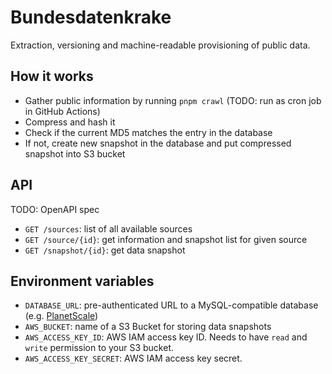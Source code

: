 # Bundesdatenkrake

Extraction, versioning and machine-readable provisioning of public data.

## How it works

* Gather public information by running `pnpm crawl` (TODO: run as cron job in GitHub Actions)
* Compress and hash it
* Check if the current MD5 matches the entry in the database
* If not, create new snapshot in the database and put compressed snapshot into S3 bucket

## API

TODO: OpenAPI spec

* `GET /sources`: list of all available sources
* `GET /source/{id}`: get information and snapshot list for given source
* `GET /snapshot/{id}`: get data snapshot

## Environment variables

* `DATABASE_URL`: pre-authenticated URL to a MySQL-compatible database (e.g. [PlanetScale](https://planetscale.com/))
* `AWS_BUCKET`: name of a S3 Bucket for storing data snapshots
* `AWS_ACCESS_KEY_ID`: AWS IAM access key ID. Needs to have `read` and `write` permission to your S3 bucket.
* `AWS_ACCESS_KEY_SECRET`: AWS IAM access key secret.